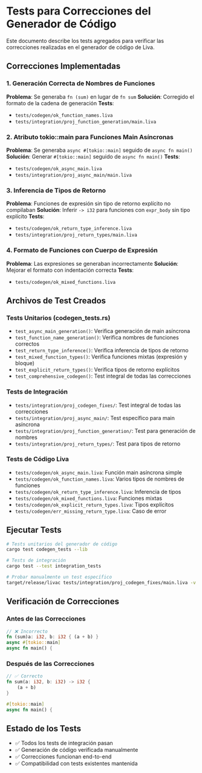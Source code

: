 # Tests para Correcciones del Generador de Código

Este documento describe los tests agregados para verificar las correcciones realizadas en el generador de código de Liva.

## Correcciones Implementadas

### 1. Generación Correcta de Nombres de Funciones
**Problema**: Se generaba `fn (sum)` en lugar de `fn sum`
**Solución**: Corregido el formato de la cadena de generación
**Tests**:
- `tests/codegen/ok_function_names.liva`
- `tests/integration/proj_function_generation/main.liva`

### 2. Atributo tokio::main para Funciones Main Asíncronas
**Problema**: Se generaba `async #[tokio::main]` seguido de `async fn main()`
**Solución**: Generar `#[tokio::main]` seguido de `async fn main()`
**Tests**:
- `tests/codegen/ok_async_main.liva`
- `tests/integration/proj_async_main/main.liva`

### 3. Inferencia de Tipos de Retorno
**Problema**: Funciones de expresión sin tipo de retorno explícito no compilaban
**Solución**: Inferir `-> i32` para funciones con `expr_body` sin tipo explícito
**Tests**:
- `tests/codegen/ok_return_type_inference.liva`
- `tests/integration/proj_return_types/main.liva`

### 4. Formato de Funciones con Cuerpo de Expresión
**Problema**: Las expresiones se generaban incorrectamente
**Solución**: Mejorar el formato con indentación correcta
**Tests**:
- `tests/codegen/ok_mixed_functions.liva`

## Archivos de Test Creados

### Tests Unitarios (codegen_tests.rs)
- `test_async_main_generation()`: Verifica generación de main asíncrona
- `test_function_name_generation()`: Verifica nombres de funciones correctos
- `test_return_type_inference()`: Verifica inferencia de tipos de retorno
- `test_mixed_function_types()`: Verifica funciones mixtas (expresión y bloque)
- `test_explicit_return_types()`: Verifica tipos de retorno explícitos
- `test_comprehensive_codegen()`: Test integral de todas las correcciones

### Tests de Integración
- `tests/integration/proj_codegen_fixes/`: Test integral de todas las correcciones
- `tests/integration/proj_async_main/`: Test específico para main asíncrona
- `tests/integration/proj_function_generation/`: Test para generación de nombres
- `tests/integration/proj_return_types/`: Test para tipos de retorno

### Tests de Código Liva
- `tests/codegen/ok_async_main.liva`: Función main asíncrona simple
- `tests/codegen/ok_function_names.liva`: Varios tipos de nombres de funciones
- `tests/codegen/ok_return_type_inference.liva`: Inferencia de tipos
- `tests/codegen/ok_mixed_functions.liva`: Funciones mixtas
- `tests/codegen/ok_explicit_return_types.liva`: Tipos explícitos
- `tests/codegen/err_missing_return_type.liva`: Caso de error

## Ejecutar Tests

```bash
# Tests unitarios del generador de código
cargo test codegen_tests --lib

# Tests de integración
cargo test --test integration_tests

# Probar manualmente un test específico
target/release/livac tests/integration/proj_codegen_fixes/main.liva -v
```

## Verificación de Correcciones

### Antes de las Correcciones
```rust
// ❌ Incorrecto
fn (sum)a: i32, b: i32 { (a + b) }
async #[tokio::main]
async fn main() {
```

### Después de las Correcciones
```rust
// ✅ Correcto
fn sum(a: i32, b: i32) -> i32 {
    (a + b)
}

#[tokio::main]
async fn main() {
```

## Estado de los Tests

- ✅ Todos los tests de integración pasan
- ✅ Generación de código verificada manualmente
- ✅ Correcciones funcionan end-to-end
- ✅ Compatibilidad con tests existentes mantenida


